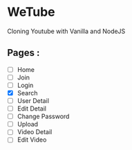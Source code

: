 # WeTube

Cloning Youtube with Vanilla and NodeJS

## Pages :

- [ ] Home
- [ ] Join
- [ ] Login
- [x] Search
- [ ] User Detail
- [ ] Edit Detail
- [ ] Change Password
- [ ] Upload
- [ ] Video Detail
- [ ] Edit Video
